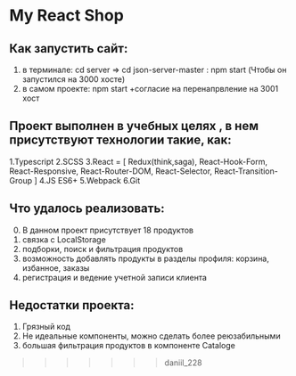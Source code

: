 
# My React Shop 

## Как запустить сайт:

1. в терминале: cd server =>  cd json-server-master : npm start (Чтобы он запустился на 3000 хосте)
2. в самом проекте: npm start +согласие на перенапрвление на 3001 хост

## Проект выполнен в учебных целях , в нем присутствуют технологии такие, как:
1.Typescript
2.SCSS
3.React = [ Redux(think,saga), React-Hook-Form, React-Responsive, 
React-Router-DOM, React-Selector, React-Transition-Group ]
4.JS ES6+
5.Webpack
6.Git

## Что удалось реализовать:

0. В данном проект присутствует 18 продуктов
1. связка с LocalStorage 
2. подборки, поиск и фильтрация продуктов
3. возможность добавлять продукты в  разделы профиля: корзина, избанное, заказы
4. регистрация и ведение учетной записи клиента

## Недостатки проекта:

1. Грязный код
2. Не идеальные компоненты, можно сделать более реюзабильными
3. большая фильтрация продуктов в компоненте Cataloge
>>>>>>> daniil_228
